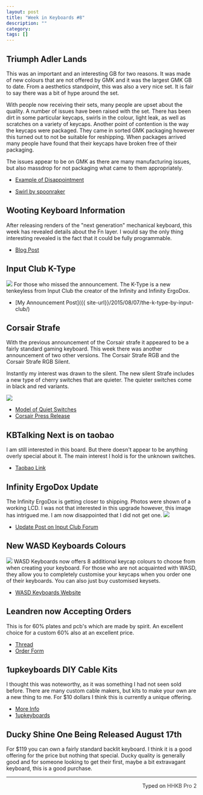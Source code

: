 ```yaml
---
layout: post
title: "Week in Keyboards #8"
description: ""
category: 
tags: []
---
```


## Triumph Adler Lands
This was an important and an interesting GB for two reasons. It was made of new colours that are not offered by GMK and it was the largest GMK GB to date. From a aesthetics standpoint, this was also a very nice set. It is fair to say there was a bit of hype around the set.

With people now receiving their sets, many people are upset about the quality. A number of issues have been raised with the set. There has been dirt in some particular keycaps, swirls in the colour, light leak, as well as scratches on a variety of keycaps. Another point of contention is the way the keycaps were packaged. They came in sorted GMK packaging however this turned out to not be suitable for reshipping. When packages arrived many people have found that their keycaps have broken free of their packaging.      

The issues appear to be on GMK as there are many manufacturing issues, but also massdrop for not packaging what came to them appropriately.

* [Example of Disappointment](https://www.reddit.com/r/MechanicalKeyboards/comments/3g6e7o/photos_yet_another_triumph_adler_post/)

* [Swirl by spoonraker](http://i.imgur.com/e53iBF7.jpg)

## Wooting Keyboard Information
After releasing renders of the "next generation" mechanical keyboard, this week has revealed details about the Fn layer.
I would say the only thing interesting revealed is the fact that it could be fully programmable.

* [Blog Post](http://blog.wooting.nl/mechanical-keyboard-shortcuts-functions/)

## Input Club K-Type
![]({{site-url}}/assets/ktype/2-5.jpg)
For those who missed the announcement. The K-Type is a new tenkeyless from Input Club the creator of the Infinity and Infinity ErgoDox.

* [My Announcement Post]({{ site-url}}/2015/08/07/the-k-type-by-input-club/)

## Corsair Strafe
With the previous announcement of the Corsair strafe it appeared to be a fairly standard gaming keyboard. This week there was another announcement of two other versions. The Corsair Strafe RGB and the Corsair Strafe RGB Silent.   

Instantly my interest was drawn to the silent. The new silent Strafe includes a new type of cherry switches that are quieter. The quieter switches come in black and red variants.

![](https://i.imgur.com/JXcHVwv.jpg)

* [Model of Quiet Switches](https://sketchfab.com/models/4f4cfbf9f50949b193ab99e43f4ca23d)
* [Corsair Press Release](http://www.corsair.com/en-gb/company/press-release/corsair-evolves-gaming-arsenal-with-new-rgb-keyboards-mice-and-headsets)

## KBTalking Next is on taobao
I am still interested in this board. But there doesn't appear to be anything overly special about it. The main interest I hold is for the unknown switches.

* [Taobao Link](http://m.intl.taobao.com/detail/detail.html?spm=a1z10.1-c.w4024-8172676247.1.UnQ9zm&id=520039714625&ns=1&abbucket=4&scene=taobao_shop)

## Infinity ErgoDox Update
The Infinity ErgoDox is getting closer to shipping. Photos were shown of a working LCD. I was not that interested in this upgrade however, this image has intrigued me. I am now disappointed that I did not get one.
![](http://i.imgur.com/m4wUiYI.jpg)

* [Update Post on Input Club Forum](http://input.club/forums/topic/infinity-ergodox-update)

## New WASD Keyboards Colours
![](http://i.imgur.com/3BcBVLG.jpg)
WASD Keyboards now offers 8 additional keycap colours to choose from when creating your keyboard. For those who are not acquainted with WASD, they allow you to completely customise your keycaps when you order one of their keyboards. You can also just buy customised keysets.

* [WASD Keyboards Website](http://wasdkeyboards.com/)

## Leandren now Accepting Orders
This is for 60% plates and pcb's which are made by spirit. An excellent choice for a custom 60% also at an excellent price.

* [Thread](https://geekhack.org/index.php?topic=73666.0)
* [Order Form](https://docs.google.com/forms/d/1ts9khP0tRTpNAoLo0ScHSUr2TApofe6v8bjE_kb0KGQ/viewform)

## 1upkeyboards DIY Cable Kits	
I thought this was noteworthy, as it was something I had not seen sold before. There are many custom cable makers, but kits to make your own are a new thing to me. For $10 dollars I think this is currently a unique offering.

* [More Info](http://redd.it/3ge6ld)
* [1upkeyboards](http://1upkeyboards.com/product_info.php?cPath=23_27&products_id=97)

## Ducky Shine One Being Released August 17th 
For $119 you can own a fairly standard backlit keyboard. I think it is a good offering for the price but nothing that special. Ducky quality is generally good and for someone looking to get their first, maybe a bit extravagant keyboard, this is a good purchase.

---------------------------------
 <p style="text-align: right" title="Equipped with Hasu's alternative controller">Typed on <font color="#373737">HHKB Pro 2</font></p>
